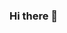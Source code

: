 ### Hi there 👋

<!--
**Cameasy/Cameasy** is a ✨ _special_ ✨ repository because its `README.md` (this file) appears on your GitHub profile.

# Here are some ideas to get you started:

🔭 I’m currently working on <img src = "https://http.cat/404">
🌱 I’m currently learning ... 
👯 I’m looking to collaborate on ...
🤔 I’m looking for help with ...
💬 Ask me about ...
📫 How to reach me: ...
😄 Pronouns: ...
⚡ Fun fact: ...
